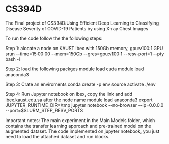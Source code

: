 # CS394D
The Final project of CS394D:Using Efficient Deep Learning to Classifying Disease Severity of COVID-19 Patients by using X-ray Chest Images

To run the code follow the the following steps:

Step 1: alocate a node on KAUST ibex with 150Gb memory, gpu:v100:1 GPU srun --time=15:00:00 --mem=150Gb --gres=gpu:v100:1 --resv-port=1 --pty bash -l

Step 2: load the following packges module load cuda module load anaconda3

Step 3: Crate an enviroments conda create -p env source activate ./env

Step 4: Run Jupyter notebook on ibex, copy the link and add ibex.kaust.edu.sa after the node name module load anaconda3 export JUPYTER_RUNTIME_DIR=/tmp jupyter notebook --no-browser --ip=0.0.0.0 --port=$SLURM_STEP_RESV_PORTS

Important notes: The main experiment in the Main Models folder, which contains the transfer learning approach and pre-trained model on the augmented dataset. The code implemented on jupyter notebook, you just need to load the attached dataset and run blocks.
